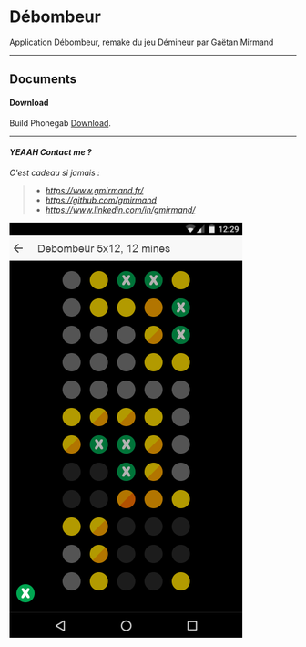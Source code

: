 Débombeur
===================
Application Débombeur, remake du jeu Démineur par Gaëtan Mirmand

----------


Documents
-------------


#### <i class="icon-folder-open"></i> Download
Build Phonegab [Download](https://build.phonegap.com/apps/2923112/share).


----------

#### <i class="icon-thumbs-up-alt"> YEAAH Contact me ?

C'est cadeau si jamais : 
 > - <i class="icon-link"> https://www.gmirmand.fr/
 > - <i class="icon-link"> https://github.com/gmirmand
 > - <i class="icon-link"> https://www.linkedin.com/in/gmirmand/
 
![Débombeur screenshot](screenshot.png?raw=true "Débombeur screenshot")
